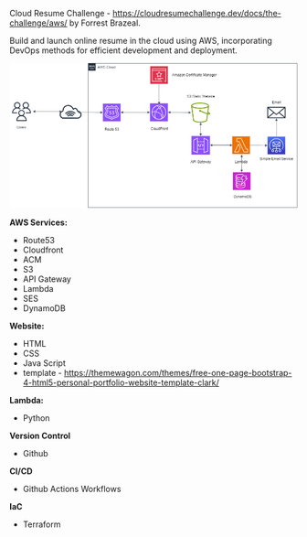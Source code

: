 Cloud Resume Challenge - https://cloudresumechallenge.dev/docs/the-challenge/aws/  by Forrest Brazeal.

Build and launch online resume in the cloud using AWS, incorporating DevOps methods for efficient development and deployment.

<img src="images/archtecture.png" alt="Architecture Diagram">

**AWS Services:**
- Route53
- Cloudfront
- ACM
- S3
- API Gateway
- Lambda 
- SES
- DynamoDB

**Website:**
- HTML
- CSS
- Java Script
- template - https://themewagon.com/themes/free-one-page-bootstrap-4-html5-personal-portfolio-website-template-clark/

**Lambda:**
- Python

**Version Control**
- Github

**CI/CD**
- Github Actions Workflows

**IaC**
- Terraform


